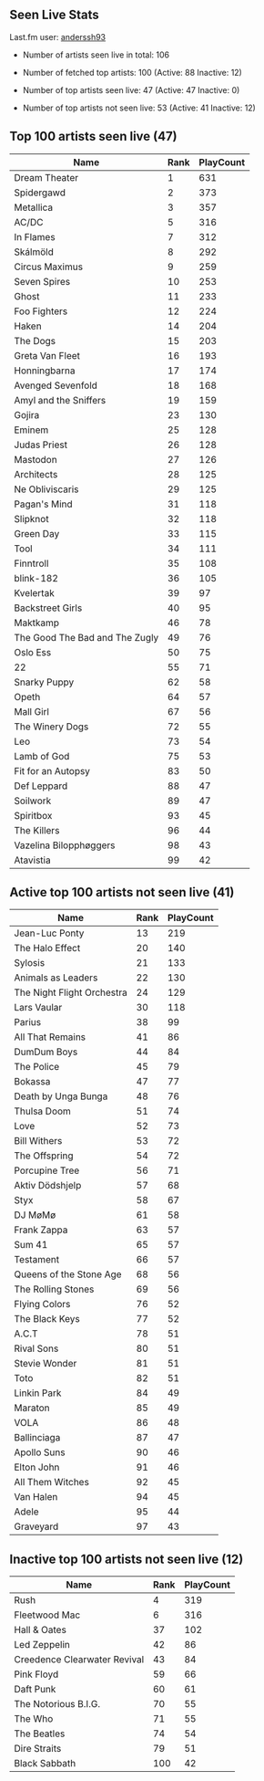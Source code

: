 ## Seen Live Stats

Last.fm user: [anderssh93](https://www.last.fm/user/anderssh93)

- Number of artists seen live in total: 106

- Number of fetched top artists: 100 (Active: 88 Inactive: 12)

- Number of top artists seen live: 47 (Active: 47 Inactive: 0)

- Number of top artists not seen live: 53 (Active: 41 Inactive: 12)

## Top 100 artists seen live (47)

Name                           | Rank | PlayCount
------------------------------ | ---- | ---------
Dream Theater                  | 1    | 631      
Spidergawd                     | 2    | 373      
Metallica                      | 3    | 357      
AC/DC                          | 5    | 316      
In Flames                      | 7    | 312      
Skálmöld                       | 8    | 292      
Circus Maximus                 | 9    | 259      
Seven Spires                   | 10   | 253      
Ghost                          | 11   | 233      
Foo Fighters                   | 12   | 224      
Haken                          | 14   | 204      
The Dogs                       | 15   | 203      
Greta Van Fleet                | 16   | 193      
Honningbarna                   | 17   | 174      
Avenged Sevenfold              | 18   | 168      
Amyl and the Sniffers          | 19   | 159      
Gojira                         | 23   | 130      
Eminem                         | 25   | 128      
Judas Priest                   | 26   | 128      
Mastodon                       | 27   | 126      
Architects                     | 28   | 125      
Ne Obliviscaris                | 29   | 125      
Pagan's Mind                   | 31   | 118      
Slipknot                       | 32   | 118      
Green Day                      | 33   | 115      
Tool                           | 34   | 111      
Finntroll                      | 35   | 108      
blink-182                      | 36   | 105      
Kvelertak                      | 39   | 97       
Backstreet Girls               | 40   | 95       
Maktkamp                       | 46   | 78       
The Good The Bad and The Zugly | 49   | 76       
Oslo Ess                       | 50   | 75       
22                             | 55   | 71       
Snarky Puppy                   | 62   | 58       
Opeth                          | 64   | 57       
Mall Girl                      | 67   | 56       
The Winery Dogs                | 72   | 55       
Leo                            | 73   | 54       
Lamb of God                    | 75   | 53       
Fit for an Autopsy             | 83   | 50       
Def Leppard                    | 88   | 47       
Soilwork                       | 89   | 47       
Spiritbox                      | 93   | 45       
The Killers                    | 96   | 44       
Vazelina Bilopphøggers         | 98   | 43       
Atavistia                      | 99   | 42       

## Active top 100 artists not seen live (41)

Name                       | Rank | PlayCount
-------------------------- | ---- | ---------
Jean-Luc Ponty             | 13   | 219      
The Halo Effect            | 20   | 140      
Sylosis                    | 21   | 133      
Animals as Leaders         | 22   | 130      
The Night Flight Orchestra | 24   | 129      
Lars Vaular                | 30   | 118      
Parius                     | 38   | 99       
All That Remains           | 41   | 86       
DumDum Boys                | 44   | 84       
The Police                 | 45   | 79       
Bokassa                    | 47   | 77       
Death by Unga Bunga        | 48   | 76       
Thulsa Doom                | 51   | 74       
Love                       | 52   | 73       
Bill Withers               | 53   | 72       
The Offspring              | 54   | 72       
Porcupine Tree             | 56   | 71       
Aktiv Dödshjelp            | 57   | 68       
Styx                       | 58   | 67       
DJ MøMø                    | 61   | 58       
Frank Zappa                | 63   | 57       
Sum 41                     | 65   | 57       
Testament                  | 66   | 57       
Queens of the Stone Age    | 68   | 56       
The Rolling Stones         | 69   | 56       
Flying Colors              | 76   | 52       
The Black Keys             | 77   | 52       
A.C.T                      | 78   | 51       
Rival Sons                 | 80   | 51       
Stevie Wonder              | 81   | 51       
Toto                       | 82   | 51       
Linkin Park                | 84   | 49       
Maraton                    | 85   | 49       
VOLA                       | 86   | 48       
Ballinciaga                | 87   | 47       
Apollo Suns                | 90   | 46       
Elton John                 | 91   | 46       
All Them Witches           | 92   | 45       
Van Halen                  | 94   | 45       
Adele                      | 95   | 44       
Graveyard                  | 97   | 43       

## Inactive top 100 artists not seen live (12)

Name                         | Rank | PlayCount
---------------------------- | ---- | ---------
Rush                         | 4    | 319      
Fleetwood Mac                | 6    | 316      
Hall & Oates                 | 37   | 102      
Led Zeppelin                 | 42   | 86       
Creedence Clearwater Revival | 43   | 84       
Pink Floyd                   | 59   | 66       
Daft Punk                    | 60   | 61       
The Notorious B.I.G.         | 70   | 55       
The Who                      | 71   | 55       
The Beatles                  | 74   | 54       
Dire Straits                 | 79   | 51       
Black Sabbath                | 100  | 42       
